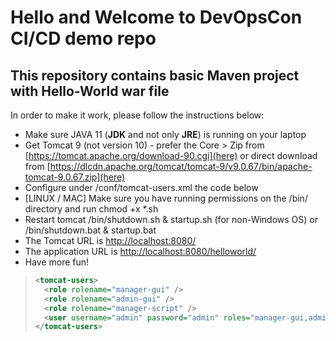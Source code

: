 # Hello and Welcome to DevOpsCon CI/CD demo repo
## This repository contains basic Maven project with Hello-World war file 
In order to make it work, please follow the instructions below: 

* Make sure JAVA 11 (<b>JDK</b> and not only <b>JRE</b>) is running on your laptop
* Get Tomcat 9 (not version 10) - prefer the Core > Zip from [https://tomcat.apache.org/download-90.cgi](here) or direct download from [https://dlcdn.apache.org/tomcat/tomcat-9/v9.0.67/bin/apache-tomcat-9.0.67.zip](here)
* Configure under <TOMCAT DIR>/conf/tomcat-users.xml the code below
* [LINUX / MAC] Make sure you have running permissions on the /bin/ directory and run chmod +x *.sh
* Restart tomcat <TOMCAT DIR>/bin/shutdown.sh & startup.sh (for non-Windows OS) or /bin/shutdown.bat & startup.bat
* The Tomcat URL is [http://localhost:8080/](http://localhost:8080/)
* The application URL is [http://localhost:8080/helloworld/](http://localhost:8080/helloworld)
* Have more fun!

 > ```xml
 > <tomcat-users>
 >   <role rolename="manager-gui" />
 >   <role rolename="admin-gui" />
 >   <role rolename="manager-script" />
 >   <user username="admin" password="admin" roles="manager-gui,admin-gui,manager-script" />
 > </tomcat-users>
 > ```

